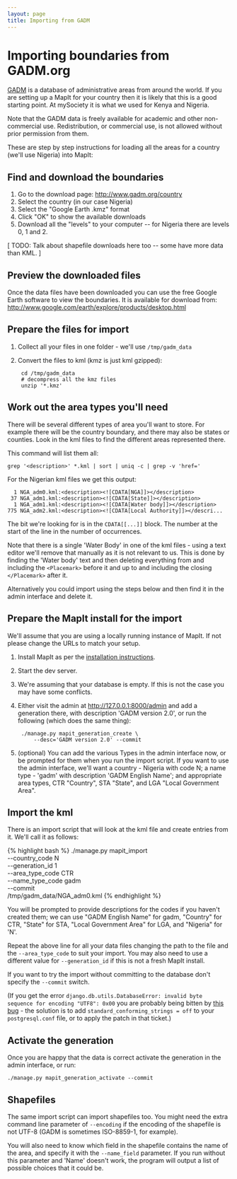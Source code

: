 ```yaml
---
layout: page
title: Importing from GADM
---
```


Importing boundaries from GADM.org
==================================

[GADM](http://www.gadm.org/) is a database of administrative areas from
around the world. If you are setting up a MapIt for your country then it is
likely that this is a good starting point. At mySociety it is what we used for
Kenya and Nigeria.

Note that the GADM data is freely available for academic and other
non-commercial use. Redistribution, or commercial use, is not allowed without
prior permission from them.

These are step by step instructions for loading all the areas for a country
(we'll use Nigeria) into MapIt:

Find and download the boundaries
--------------------------------

1. Go to the download page: <http://www.gadm.org/country>
2. Select the country (in our case Nigeria)
3. Select the "Google Earth .kmz" format
4. Click "OK" to show the available downloads
5. Download all the "levels" to your computer -- for Nigeria there are levels 0,
   1 and 2.

\[ TODO: Talk about shapefile downloads here too -- some have more data than KML. \]

Preview the downloaded files
----------------------------

Once the data files have been downloaded you can use the free Google Earth
software to view the boundaries. It is available for download from:
http://www.google.com/earth/explore/products/desktop.html


Prepare the files for import
----------------------------

1. Collect all your files in one folder - we'll use `/tmp/gadm_data`
2. Convert the files to kml (kmz is just kml gzipped):

        cd /tmp/gadm_data
        # decompress all the kmz files
        unzip '*.kmz'


Work out the area types you'll need
-----------------------------------

There will be several different types of area you'll want to store. For example
there will be the country boundary, and there may also be states or counties.
Look in the kml files to find the different areas represented there.

This command will list them all:

    grep '<description>' *.kml | sort | uniq -c | grep -v 'href='

For the Nigerian kml files we get this output:

      1 NGA_adm0.kml:<description><![CDATA[NGA]]></description>
     37 NGA_adm1.kml:<description><![CDATA[State]]></description>
      1 NGA_adm1.kml:<description><![CDATA[Water body]]></description>
    775 NGA_adm2.kml:<description><![CDATA[Local Authority]]></descri...

The bit we're looking for is in the `CDATA[[...]]` block. The number at the
start of the line in the number of occurrences.

Note that there is a single 'Water Body' in one of the kml files - using a text
editor we'll remove that manually as it is not relevant to us. This is done by
finding the 'Water body' text and then deleting everything from and including
the `<Placemark>` before it and up to and including the closing `</Placemark>`
after it.

Alternatively you could import using the steps below and then find it in the
admin interface and delete it.


Prepare the MapIt install for the import
----------------------------------------

We'll assume that you are using a locally running instance of MapIt. If not
please change the URLs to match your setup.

1. Install MapIt as per the [installation instructions](../../install/).
2. Start the dev server.
3. We're assuming that your database is empty. If this is not the case you may 
   have some conflicts.
4. Either visit the admin at http://127.0.0.1:8000/admin and add a generation
   there, with description 'GADM version 2.0', or run the following (which does
   the same thing):

        ./manage.py mapit_generation_create \
            --desc='GADM version 2.0' --commit

5. (optional) You can add the various Types in the admin interface now, or be
   prompted for them when you run the import script. If you want to use the
   admin interface, we'll want a country - Nigeria with code N; a name type -
   'gadm' with description 'GADM English Name'; and appropriate area types, CTR
   "Country", STA "State", and LGA "Local Government Area".

Import the kml
--------------

There is an import script that will look at the kml file and create entries from
it. We'll call it as follows:

{% highlight bash %}
./manage.py mapit_import     \
    --country_code    N      \
    --generation_id   1      \
    --area_type_code  CTR    \
    --name_type_code  gadm   \
    --commit                 \
    /tmp/gadm_data/NGA_adm0.kml
{% endhighlight %}

You will be prompted to provide descriptions for the codes if you haven't
created them; we can use "GADM English Name" for gadm, "Country" for CTR,
"State" for STA, "Local Government Area" for LGA, and "Nigeria" for 'N'.

Repeat the above line for all your data files changing the path to the file and
the `--area_type_code` to suit your import. You may also need to use a
different value for `--generation_id` if this is not a fresh MapIt install.

If you want to try the import without committing to the database don't specify
the `--commit` switch.

(If you get the error `django.db.utils.DatabaseError: invalid byte sequence for
encoding "UTF8": 0x00` you are probably being bitten by [this
bug](https://code.djangoproject.com/ticket/16778) - the solution is to add
`standard_conforming_strings = off` to your `postgresql.conf` file, or to apply
the patch in that ticket.)

Activate the generation
-----------------------

Once you are happy that the data is correct activate the generation in the
admin interface, or run:

    ./manage.py mapit_generation_activate --commit


Shapefiles
----------

The same import script can import shapefiles too. You might need the extra
command line parameter of `--encoding` if the encoding of the shapefile is not
UTF-8 (GADM is sometimes ISO-8859-1, for example).

You will also need to know which field in the shapefile contains the name of
the area, and specify it with the `--name_field` parameter. If you run without
this parameter and 'Name' doesn't work, the program will output a list of
possible choices that it could be.

